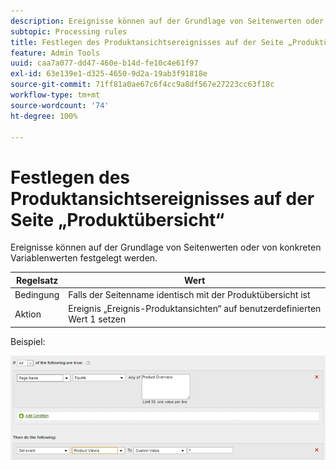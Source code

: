 ```yaml
---
description: Ereignisse können auf der Grundlage von Seitenwerten oder von konkreten Variablenwerten festgelegt werden.
subtopic: Processing rules
title: Festlegen des Produktansichtsereignisses auf der Seite „Produktübersicht“
feature: Admin Tools
uuid: caa7a077-dd47-460e-b14d-fe10c4e61f97
exl-id: 63e139e1-d325-4650-9d2a-19ab3f91818e
source-git-commit: 71ff81a0ae67c6f4cc9a8df567e27223cc63f18c
workflow-type: tm+mt
source-wordcount: '74'
ht-degree: 100%

---
```


# Festlegen des Produktansichtsereignisses auf der Seite „Produktübersicht“

Ereignisse können auf der Grundlage von Seitenwerten oder von konkreten Variablenwerten festgelegt werden.

| Regelsatz | Wert |
|---|---|
| Bedingung | Falls der Seitenname identisch mit der Produktübersicht ist |
| Aktion | Ereignis „Ereignis-Produktansichten“ auf benutzerdefinierten Wert 1 setzen |

Beispiel:

![](assets/set-product-view-event.png)
